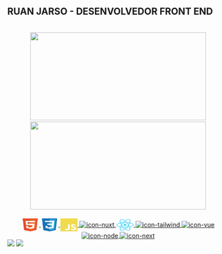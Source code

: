 ## RUAN JARSO - DESENVOLVEDOR FRONT END 

<div align="center" style= "display: inline-block"><br>
  <a href="https://github.com/ruanjarso">
  <img height="200em" width="400" src="https://github-readme-stats.vercel.app/api?username=ruanjarso&show_icons=true&theme=github_dark&include_all_commits=true&count_private=true"/>
  <img height="200em" width="400em" src="https://github-readme-stats.vercel.app/api/top-langs/?username=ruanjarso&layout=compact&langs_count=7&theme=github_dark"/>
</div>

<div align="center" style="display: inline_block"><br>
  <img align="center" alt="icon-HTML" height="30" width="40" src="https://raw.githubusercontent.com/devicons/devicon/master/icons/html5/html5-original.svg">
  <img align="center" alt="icon-CSS" height="30" width="40" src="https://raw.githubusercontent.com/devicons/devicon/master/icons/css3/css3-original.svg">
  <img align="center" alt="icon-Python" height="30" width="40" src="https://raw.githubusercontent.com/devicons/devicon/master/icons/javascript/javascript-plain.svg">
  <img align="center" alt="icon-nuxt" height="30" width="30" src="https://nuxt.com/cdn-cgi/image/w=40,h=40/https://raw.githubusercontent.com/nuxt/modules/main/icons/nuxt.svg">
  <img align="center" alt="icon-React" height="30" width="40" src="https://raw.githubusercontent.com/devicons/devicon/master/icons/react/react-original.svg">
  <img align="center" alt="icon-tailwind" height="25" width="35" src="https://upload.wikimedia.org/wikipedia/commons/thumb/d/d5/Tailwind_CSS_Logo.svg/1024px-Tailwind_CSS_Logo.svg.png?20230715030042">
  <img align="center" alt="icon-vue" height="25" width="35" src="https://upload.wikimedia.org/wikipedia/commons/thumb/9/95/Vue.js_Logo_2.svg/800px-Vue.js_Logo_2.svg.png">
  <img align="center" alt="icon-node" height="30" width="30" src="https://cdn-icons-png.flaticon.com/512/5968/5968322.png">
  <img align="center" alt="icon-next" height="30" width="30" src="https://www.element8.sa/_next/image?url=%2Fimages%2Fnext-banner-01.png&w=1920&q=75">
</div>

<div> 
  <a href = "mailto:ruanjarso25@gmail.com"><img src="https://img.shields.io/badge/-Gmail-%23333?style=for-the-badge&logo=gmail&logoColor=white" target="_blank"></a>
  <a href="https://www.linkedin.com/in/ruan-jarso-b28848209/" target="_blank"><img src="https://img.shields.io/badge/-LinkedIn-%230077B5?style=for-the-badge&logo=linkedin&logoColor=white" target="_blank"></a> 
</div>
